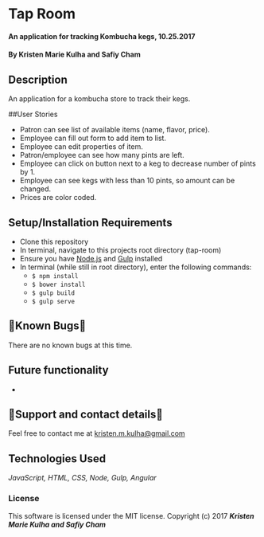 # Tap Room

#### An application for tracking Kombucha kegs, 10.25.2017

#### By Kristen Marie Kulha and Safiy Cham

## Description

An application for a kombucha store to track their kegs.

##User Stories

* Patron can see list of available items (name, flavor, price).
* Employee can fill out form to add item to list.
* Employee can edit properties of item.
* Patron/employee can see how many pints are left.
* Employee can click on button next to a keg to decrease number of pints by 1.
* Employee can see kegs with less than 10 pints, so amount can be changed.
* Prices are color coded.

## Setup/Installation Requirements

* Clone this repository
* In terminal, navigate to this projects root directory (tap-room)
* Ensure you have [Node.js](https://nodejs.org/en/) and [Gulp](https://gulpjs.com) installed
* In terminal (while still in root directory), enter the following commands:
  * ``` $ npm install ```
  * ``` $ bower install ```
  * ``` $ gulp build ```
  * ``` $ gulp serve ```

## 🐛Known Bugs🐛

There are no known bugs at this time.

## Future functionality

*

## 📧Support and contact details📧

Feel free to contact me at kristen.m.kulha@gmail.com

## Technologies Used

_JavaScript, HTML, CSS, Node, Gulp, Angular_

### License

This software is licensed under the MIT license.
Copyright (c) 2017 **_Kristen Marie Kulha and Safiy Cham_**

